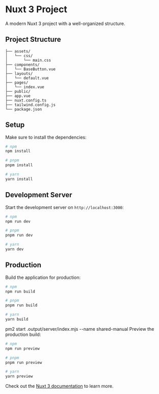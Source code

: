 # Nuxt 3 Project

A modern Nuxt 3 project with a well-organized structure.

## Project Structure

```
├── assets/
│   └── css/
│       └── main.css
├── components/
│   └── BaseButton.vue
├── layouts/
│   └── default.vue
├── pages/
│   └── index.vue
├── public/
├── app.vue
├── nuxt.config.ts
├── tailwind.config.js
└── package.json
```

## Setup

Make sure to install the dependencies:

```bash
# npm
npm install

# pnpm
pnpm install

# yarn
yarn install
```

## Development Server

Start the development server on `http://localhost:3000`:

```bash
# npm
npm run dev

# pnpm
pnpm run dev

# yarn
yarn dev
```

## Production

Build the application for production:

```bash
# npm
npm run build

# pnpm
pnpm run build

# yarn
yarn build
```

pm2 start .output/server/index.mjs --name shared-manual
Preview the production build:

```bash
# npm
npm run preview

# pnpm
pnpm run preview

# yarn
yarn preview
```

Check out the [Nuxt 3 documentation](https://nuxt.com/docs/getting-started/introduction) to learn more.
